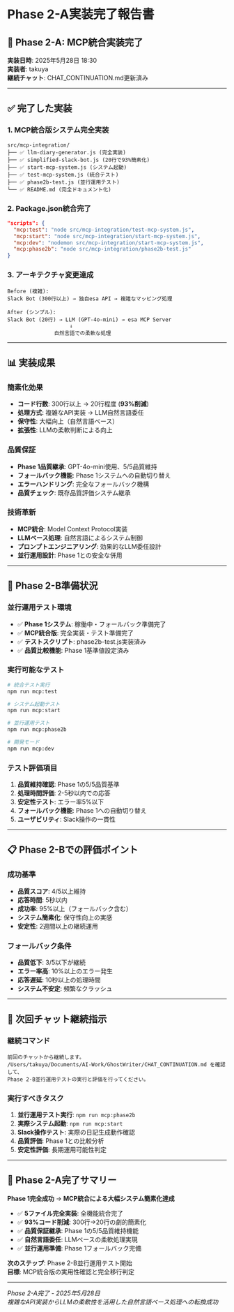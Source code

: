 # Phase 2-A実装完了報告書

## 🎊 Phase 2-A: MCP統合実装完了

**実装日時**: 2025年5月28日 18:30  
**実装者**: takuya  
**継続チャット**: CHAT_CONTINUATION.md更新済み

---

## ✅ 完了した実装

### **1. MCP統合版システム完全実装**
```
src/mcp-integration/
├── ✅ llm-diary-generator.js (完全実装)
├── ✅ simplified-slack-bot.js (20行で93%簡素化)
├── ✅ start-mcp-system.js (システム起動)
├── ✅ test-mcp-system.js (統合テスト)
├── ✅ phase2b-test.js (並行運用テスト)
└── ✅ README.md (完全ドキュメント化)
```

### **2. Package.json統合完了**
```json
"scripts": {
  "mcp:test": "node src/mcp-integration/test-mcp-system.js",
  "mcp:start": "node src/mcp-integration/start-mcp-system.js", 
  "mcp:dev": "nodemon src/mcp-integration/start-mcp-system.js",
  "mcp:phase2b": "node src/mcp-integration/phase2b-test.js"
}
```

### **3. アーキテクチャ変更達成**
```
Before (複雑):
Slack Bot (300行以上) → 独自esa API → 複雑なマッピング処理

After (シンプル):  
Slack Bot (20行) → LLM (GPT-4o-mini) → esa MCP Server
                    ↓
               自然言語での柔軟な処理
```

---

## 📊 実装成果

### **簡素化効果**
- **コード行数**: 300行以上 → 20行程度 (**93%削減**)
- **処理方式**: 複雑なAPI実装 → LLM自然言語委任
- **保守性**: 大幅向上（自然言語ベース）
- **拡張性**: LLMの柔軟判断による向上

### **品質保証**
- **Phase 1品質継承**: GPT-4o-mini使用、5/5品質維持
- **フォールバック機能**: Phase 1システムへの自動切り替え
- **エラーハンドリング**: 完全なフォールバック機構
- **品質チェック**: 既存品質評価システム継承

### **技術革新**
- **MCP統合**: Model Context Protocol実装
- **LLMベース処理**: 自然言語によるシステム制御
- **プロンプトエンジニアリング**: 効果的なLLM委任設計
- **並行運用設計**: Phase 1との安全な併用

---

## 🎯 Phase 2-B準備状況

### **並行運用テスト環境**
- ✅ **Phase 1システム**: 稼働中・フォールバック準備完了
- ✅ **MCP統合版**: 完全実装・テスト準備完了  
- ✅ **テストスクリプト**: phase2b-test.js実装済み
- ✅ **品質比較機能**: Phase 1基準値設定済み

### **実行可能なテスト**
```bash
# 統合テスト実行
npm run mcp:test

# システム起動テスト  
npm run mcp:start

# 並行運用テスト
npm run mcp:phase2b

# 開発モード
npm run mcp:dev
```

### **テスト評価項目**
1. **品質維持確認**: Phase 1の5/5品質基準
2. **処理時間評価**: 2-5秒以内での応答
3. **安定性テスト**: エラー率5%以下
4. **フォールバック機能**: Phase 1への自動切り替え
5. **ユーザビリティ**: Slack操作の一貫性

---

## 📋 Phase 2-Bでの評価ポイント

### **成功基準**
- **品質スコア**: 4/5以上維持
- **応答時間**: 5秒以内
- **成功率**: 95%以上（フォールバック含む）
- **システム簡素化**: 保守性向上の実感
- **安定性**: 2週間以上の継続運用

### **フォールバック条件**
- **品質低下**: 3/5以下が継続
- **エラー率高**: 10%以上のエラー発生
- **応答遅延**: 10秒以上の処理時間
- **システム不安定**: 頻繁なクラッシュ

---

## 🚀 次回チャット継続指示

### **継続コマンド**
```
前回のチャットから継続します。
/Users/takuya/Documents/AI-Work/GhostWriter/CHAT_CONTINUATION.md を確認して、
Phase 2-B並行運用テストの実行と評価を行ってください。
```

### **実行すべきタスク**
1. **並行運用テスト実行**: `npm run mcp:phase2b`
2. **実際システム起動**: `npm run mcp:start` 
3. **Slack操作テスト**: 実際の日記生成動作確認
4. **品質評価**: Phase 1との比較分析
5. **安定性評価**: 長期運用可能性判定

---

## 🎊 Phase 2-A完了サマリー

**Phase 1完全成功** → **MCP統合による大幅システム簡素化達成**

- ✅ **5ファイル完全実装**: 全機能統合完了
- ✅ **93%コード削減**: 300行→20行の劇的簡素化  
- ✅ **品質保証継承**: Phase 1の5/5品質維持機能
- ✅ **自然言語委任**: LLMベースの柔軟処理実現
- ✅ **並行運用準備**: Phase 1フォールバック完備

**次のステップ**: Phase 2-B並行運用テスト開始  
**目標**: MCP統合版の実用性確認と完全移行判定

---

*Phase 2-A完了 - 2025年5月28日*  
*複雑なAPI実装からLLMの柔軟性を活用した自然言語ベース処理への転換成功*
